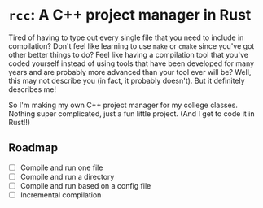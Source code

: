 # `rcc`: A C++ project manager in Rust

Tired of having to type out every single file that you need to
include in compilation? Don't feel like learning to use `make` or
`cmake` since you've got other better things to do? Feel like having
a compilation tool that you've coded yourself instead of using tools
that have been developed for many years and are probably more advanced
than your tool ever will be? Well, this may not describe you (in fact, 
it probably doesn't). But it definitely describes me!

So I'm making my own C++ project manager for my college classes.
Nothing super complicated, just a fun little project. (And I get to
code it in Rust!!)

## Roadmap
- [ ] Compile and run one file
- [ ] Compile and run a directory
- [ ] Compile and run based on a config file
- [ ] Incremental compilation
